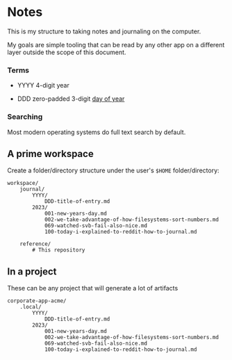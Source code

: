 # Notes

This is my structure to taking notes and journaling on the computer.

My goals are simple tooling that can be read by any other app on a different layer outside the scope of this document.

### Terms

- YYYY
4-digit year

- DDD
zero-padded 3-digit [day of year](https://miniwebtool.com/day-of-year-calendar/)

### Searching

Most modern operating systems do full text search by default.

## A prime workspace

Create a folder/directory structure under the user's `$HOME` folder/directory:

```
workspace/
	journal/
		YYYY/
			DDD-title-of-entry.md
		2023/
			001-new-years-day.md
			002-we-take-advantage-of-how-filesystems-sort-numbers.md
			069-watched-svb-fail-also-nice.md
			100-today-i-explained-to-reddit-how-to-journal.md

	reference/
		# This repository

```

## In a project

These can be any project that will generate a lot of artifacts

```
corporate-app-acme/
	.local/
		YYYY/
			DDD-title-of-entry.md
		2023/
			001-new-years-day.md
			002-we-take-advantage-of-how-filesystems-sort-numbers.md
			069-watched-svb-fail-also-nice.md
			100-today-i-explained-to-reddit-how-to-journal.md
```
